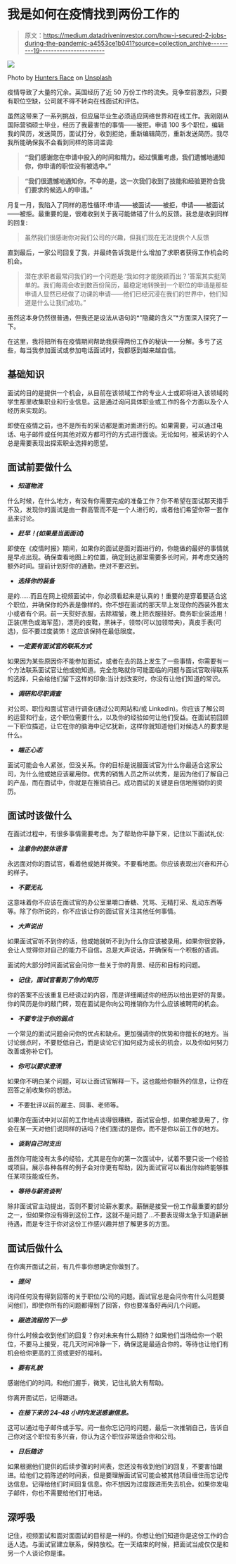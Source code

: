 # 我是如何在疫情找到两份工作的

> 原文：<https://medium.datadriveninvestor.com/how-i-secured-2-jobs-during-the-pandemic-a4553ce1b041?source=collection_archive---------19----------------------->

![](img/432f7697b630d2cb4007e90cefc4bfc4.png)

Photo by [Hunters Race](https://unsplash.com/@huntersrace?utm_source=medium&utm_medium=referral) on [Unsplash](https://unsplash.com?utm_source=medium&utm_medium=referral)

疫情导致了大量的冗余。英国经历了近 50 万份工作的流失。竞争空前激烈，只要有职位空缺，公司就不得不转向在线面试和评估。

虽然这带来了一系列挑战，但应届毕业生必须适应网络世界和在线工作。我刚刚从国际营销硕士毕业，经历了我最害怕的事情——被拒。申请 100 多个职位，编辑我的简历，发送简历，面试打分，收到拒绝，重新编辑简历，重新发送简历。我尽我所能确保我不会看到同样的陈词滥调:

> **“我们感谢您在申请中投入的时间和精力。经过慎重考虑，我们遗憾地通知你，你申请的职位没有被选中。”**

> **“我们很遗憾地通知你，不幸的是，这一次我们收到了技能和经验更符合我们要求的候选人的申请。”**

月复一月，我陷入了同样的恶性循环:申请——被面试——被拒，申请——被面试——被拒。最重要的是，很难收到关于我可能做错了什么的反馈。我总是收到同样的回复:

> 虽然我们很感谢你对我们公司的兴趣，但我们现在无法提供个人反馈

直到最后，一家公司回复了我，并最终告诉我是什么增加了求职者获得工作机会的机会。

> 潜在求职者最常问我们的一个问题是:‘我如何才能脱颖而出？’答案其实挺简单的。我们每周会收到数百份简历，最稳定地转换到一个职位的申请是那些申请人显然已经做了功课的申请——他们已经沉浸在我们的世界中，他们知道是什么让我们成功。”

虽然这本身仍然很普通，但我还是设法从语句的*“隐藏的含义”*方面深入探究了一下。

在这里，我将把所有在疫情期间帮助我获得两份工作的秘诀一一分解。多亏了这些，每当我参加面试或参加电话面试时，我都感到越来越自信。

## 基础知识

面试的目的是提供一个机会，从目前在该领域工作的专业人士或即将进入该领域的学生那里收集职业和行业信息。这是通过询问具体职业或工作的各个方面以及个人经历来实现的。

即使在疫情之前，也不是所有的采访都是面对面进行的。如果需要，可以通过电话、电子邮件或任何其他对双方都可行的方式进行面谈。无论如何，被采访的个人总是需要表现出探索职业选择的愿望。

## 面试前要做什么

*   ***知道物流***

什么时候，在什么地方，有没有你需要完成的准备工作？你不希望在面试那天措手不及，发现你的面试是由一群高管而不是一个人进行的，或者他们希望你带一套作品来讨论。

*   ***赶早！(如果是当面面试)***

即使在《疫情时报》期间，如果你的面试是面对面进行的，你能做的最好的事情就是早点出现。确保查看地图上的位置，确定到达那里需要多长时间，并考虑交通的额外时间。提前计划好你的通勤，绝对不要迟到。

*   ***选择你的装备***

是的……而且在网上视频面试中，你必须看起来是认真的！重要的是穿着要适合这个职位，并确保你的外表是像样的。你不想在面试的那天早上发现你的西装外套太小或者有个洞。前一天熨好衣服，去除褶皱，晚上把衣服挂好。商务职业装适用！正装(黑色或海军蓝)，漂亮的皮鞋，黑袜子，领带(可以加领带夹)，真皮手表(可选)，但不要过度装饰！这应该保持在最低限度。

*   ***一定要有面试官的联系方式***

如果因为某些原因你不能参加面试，或者在去的路上发生了一些事情，你需要有一个方法联系面试官让他或她知道。完全忽略就你可能面临的问题与面试官取得联系的选择，只会给他们留下这样的印象:当计划改变时，你没有让他们知道的常识。

*   ***调研和尽职调查***

对公司、职位和面试官进行调查(通过公司网站和/或 LinkedIn)。你应该了解公司的运营和行业，这个职位需要什么，以及你的经验如何让他们受益。在面试前回顾一下职位描述，让它在你的脑海中记忆犹新，这样你就知道他们对候选人的要求是什么。

*   ***端正心态***

面试可能会令人紧张，但没关系。你的目标是说服面试官为什么你最适合这家公司，为什么他或她应该雇用你。优秀的销售人员之所以优秀，是因为他们了解自己的产品，而在面试中，你就是在推销自己。成功面试的关键是自信地推销你的资历。

## 面试时该做什么

在面试过程中，有很多事情需要考虑。为了帮助你平静下来，记住以下面试礼仪:

*   ***注意你的肢体语言***

永远面对你的面试官，看着他或她并微笑。不要看地面。你应该表现出兴奋和开心的样子。

*   ***不要无礼***

这意味着你不应该在面试官的办公室里嚼口香糖、咒骂、无精打采、乱动东西等等。除了你所说的，你不应该让你的面试官关注其他任何事情。

*   ***大声说出***

如果面试官听不到你的话，他或她就听不到为什么你应该被录用。如果你很安静，会让人觉得你对自己的能力不自信。总是大声说话，并确保有一个积极的语调。

面试的大部分时间面试官会问你一些关于你的背景、经历和目标的问题。

*   ***记住，面试官看到了你的简历***

你的答案不应该重复已经读过的内容，而是详细阐述你的经历以给出更好的背景。你的简历是你的敲门砖，现在面试是你向公司推销你为什么应该被聘用的机会。

*   ***不要专注于你的弱点***

一个常见的面试问题会问你的优点和缺点。更加强调你的优势和你擅长的地方。当讨论弱点时，不要贬低自己，而是谈论它们如何成为成长的机会，以及你如何努力改善或弥补它们。

*   ***你可以要求澄清***

如果你不明白某个问题，可以让面试官解释一下。这也能给你额外的信息，让你在回答之前收集你的想法。

*   不要批评以前的雇主、同事、老师等。

如果你在面试中对以前的工作地点谈得很糟糕，面试官会想，如果你被录用了，你会在某一天对他们说同样的话吗？他们面试的是你，而不是你以前工作的地方。

*   ***谈到自己时支出***

虽然你可能没有太多的经验，尤其是在你的第一次面试中，试着不要只谈一个经验或项目。展示各种各样的例子会对你更有帮助，因为面试官可以看出你始终能够胜任某项技能或任务。

*   ***等待与薪资谈判***

除非面试官主动提出，否则不要讨论薪水要求。薪酬是接受一份工作最重要的部分之一，但如果你没有得到这份工作，这就不是问题了…不要表现得太急于知道薪酬待遇，而是专注于你对这份工作感兴趣并想了解更多的方面。

## 面试后做什么

在你离开面试之前，有几件事你想确定你做到了。

*   ***提问***

询问任何没有得到回答的关于职位/公司的问题。面试官总是会问你有什么问题要问他们，即使你所有的问题都得到了回答，你也要准备好再问几个问题。

*   ***跟进流程的下一步***

你什么时候会收到他们的回复？你对未来有什么期待？如果他们当场给你一个职位，不要马上接受，花几天时间冷静一下，确保这是最适合你的。等待也让他们有机会给你更高的工资或更好的福利。

*   ***要有礼貌***

感谢他们的时间。和他们握手，微笑，记住礼貌大有帮助。

你离开面试后，记得跟进。

*   ***在接下来的 24–48 小时内发送感谢信息。***

这可以通过电子邮件或手写。问一些你忘记问的问题，最后一次推销自己，告诉自己你对这个职位有多兴奋，你认为这个职位非常适合你和公司。

*   ***日后随访***

如果根据他们提供的后续步骤的时间表，您还没有收到他们的回复，不要害怕跟进。给他们之前陈述的时间表，但是要理解面试官可能会被其他项目缠住而忘记传达信息。记得给他们时间回复信息。你不想因为过度跟进而失去机会。如果你发电子邮件，你也不需要给他们打电话。

## 深呼吸

记住，视频面试和面对面面试的目标是一样的。你想让他们知道你是这份工作的合适人选。与面试官建立联系，保持放松。在一天结束的时候，把面试当成仅仅是和另一个人谈论你是谁。